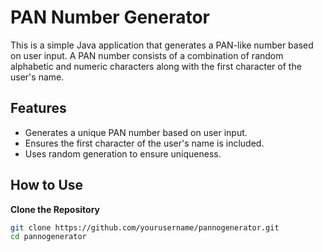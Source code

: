 # PAN Number Generator

This is a simple Java application that generates a PAN-like number based on user input. A PAN number consists of a combination of random alphabetic and numeric characters along with the first character of the user's name.

## Features

- Generates a unique PAN number based on user input.
- Ensures the first character of the user's name is included.
- Uses random generation to ensure uniqueness.

## How to Use

 **Clone the Repository**

   ```bash
   git clone https://github.com/yourusername/pannogenerator.git
   cd pannogenerator
